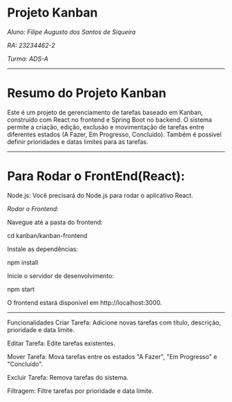 # Projeto Kanban

*Aluno: Filipe Augusto dos Santos de Siqueira*

*RA: 23234462-2*

*Turma: ADS-A*

-------------------------------------------

# Resumo do Projeto Kanban
Este é um projeto de gerenciamento de tarefas baseado em Kanban, construído com React no frontend e Spring Boot no backend. O sistema permite a criação, edição, exclusão e movimentação de tarefas entre diferentes estados (A Fazer, Em Progresso, Concluído). Também é possível definir prioridades e datas limites para as tarefas.

-------------------------------------------

# Para Rodar o FrontEnd(React):

Node.js: Você precisará do Node.js para rodar o aplicativo React. 

*Rodar o Frontend:*

Navegue até a pasta do frontend:

cd kanban/kanban-frontend

Instale as dependências:

npm install

Inicie o servidor de desenvolvimento:

npm start

O frontend estará disponível em http://localhost:3000.

-------------------------------------------

Funcionalidades
Criar Tarefa: Adicione novas tarefas com título, descrição, prioridade e data limite.

Editar Tarefa: Edite tarefas existentes.

Mover Tarefa: Mova tarefas entre os estados "A Fazer", "Em Progresso" e "Concluído".

Excluir Tarefa: Remova tarefas do sistema.

Filtragem: Filtre tarefas por prioridade e data limite.
